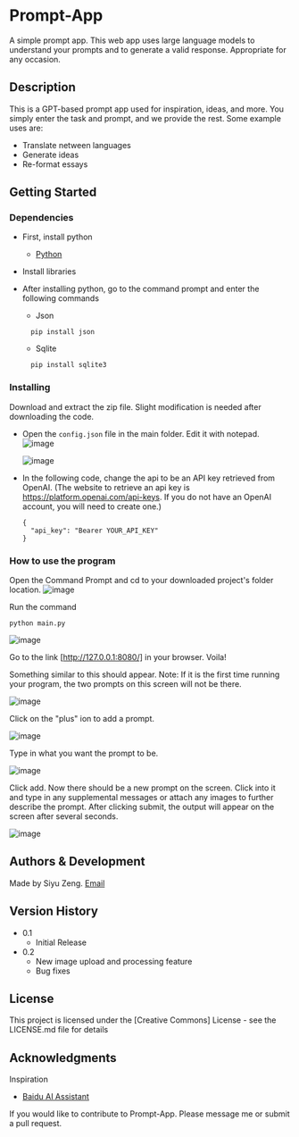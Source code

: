 # Prompt-App

A simple prompt app. This web app uses large language models to understand your prompts and to generate a valid response. Appropriate for any occasion. 

## Description

This is a GPT-based prompt app used for inspiration, ideas, and more. You simply enter the task and prompt, and we provide the rest.
Some example uses are:
  - Translate netween languages
  - Generate ideas
  - Re-format essays

## Getting Started

### Dependencies

* First, install python
  - [Python](https://www.python.org/downloads/)

* Install libraries
* After installing python, go to the command prompt and enter the following commands
  - Json

  ```
    pip install json
  ```

  - Sqlite
  ```
    pip install sqlite3
  ```

### Installing

Download and extract the zip file. Slight modification is needed after downloading the code.
* Open the ```config.json``` file in the main folder. Edit it with notepad.
  ![image](https://github.com/superasymmetry/Prompt-App/assets/64930215/03474182-0b2d-46f8-864c-1418bcea668e)

  ![image](https://github.com/superasymmetry/Prompt-App/assets/64930215/0277e049-919d-43a4-a4d0-0ad31a84b9d6)

* In the following code, change the api to be an API key retrieved from OpenAI. (The website to retrieve an api key is https://platform.openai.com/api-keys. If you do not have an OpenAI account, you will need to create one.)

  ```
  {
    "api_key": "Bearer YOUR_API_KEY"
  }
  ```

### How to use the program

Open the Command Prompt and cd to your downloaded project's folder location.
![image](https://github.com/superasymmetry/Prompt-App/assets/64930215/f2ea9773-6754-487c-b744-9f61fa9eac28)

Run the command 
```
python main.py
```
![image](https://github.com/superasymmetry/Prompt-App/assets/64930215/9d5a43c2-e50a-40cf-adea-a483f92a6d91)

Go to the link [http://127.0.0.1:8080/] in your browser. Voila!

Something similar to this should appear. Note: If it is the first time running your program, the two prompts on this screen will not be there.

![image](https://github.com/superasymmetry/Prompt-App/assets/64930215/4c419d5b-ab5f-43f4-b3cf-a0c3d4c666b2)

Click on the "plus" ion to add a prompt.

![image](https://github.com/superasymmetry/Prompt-App/assets/64930215/ab2c5150-a98f-4795-9812-65667bf612c5)

Type in what you want the prompt to be.

![image](https://github.com/superasymmetry/Prompt-App/assets/64930215/21edee83-6524-4e3b-8d46-3c2bf2a3f02e)

Click add. Now there should be a new prompt on the screen. Click into it and type in any supplemental messages or attach any images to further describe the prompt. After clicking submit, the output will appear on the screen after several seconds.

![image](https://github.com/superasymmetry/Prompt-App/assets/64930215/5fd1f7f9-0fa5-472c-8786-1aa1403d67af)


## Authors & Development

Made by Siyu Zeng.
[Email](siyuzeng@proton.me)

## Version History

* 0.1
    * Initial Release
* 0.2
    * New image upload and processing feature
    * Bug fixes

## License

This project is licensed under the [Creative Commons] License - see the LICENSE.md file for details

## Acknowledgments

Inspiration
* [Baidu AI Assistant](https://inspiration.baidu.com/app)

If you would like to contribute to Prompt-App. Please message me or submit a pull request.
